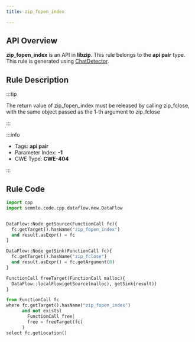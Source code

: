 ```yaml
---
title: zip_fopen_index

---
```



## API Overview
**zip_fopen_index** is an API in **libzip**. This rule belongs to the **api pair** type. This rule is generated using [ChatDetector](../../tools/ChatDetector).
## Rule Description

:::tip

The return value of zip_fopen_index must be released by calling zip_fclose, with the same object passed as the 1-th argument to zip_fclose

:::

:::info

- Tags: **api pair**
- Parameter Index: **-1**
- CWE Type: **CWE-404**

:::

## Rule Code
```python
import cpp
import semmle.code.cpp.dataflow.new.DataFlow


DataFlow::Node getSource(FunctionCall fc){
  fc.getTarget().hasName("zip_fopen_index")
  and result.asExpr() = fc
}

DataFlow::Node getSink(FunctionCall fc){
  fc.getTarget().hasName("zip_fclose")
  and result.asExpr() = fc.getArgument(0)
}

FunctionCall freeTarget(FunctionCall malloc){
  DataFlow::localFlow(getSource(malloc), getSink(result))
}

from FunctionCall fc
where fc.getTarget().hasName("zip_fopen_index")
      and not exists(
        FunctionCall free| 
        free = freeTarget(fc)
      )
select fc.getLocation()

```
